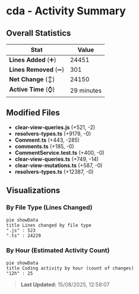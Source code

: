 # cda - Activity Summary 

## Overall Statistics

| Stat                   | Value                                                             |
| ---------------------- | ----------------------------------------------------------------- |
| **Lines Added** (➕)   | 24451                                          |
| **Lines Removed** (➖) | 301                                        |
| **Net Change** (↕)    | 24150                |
| **Active Time** (⌚)   | 29 minutes |


## Modified Files
- **clear-view-queries.js** (+521, -2)
- **resolvers-types.ts** (+9179, -0)
- **Comment.ts** (+443, -285)
- **comments.ts** (+185, -0)
- **CommentService.test.ts** (+400, -0)
- **clear-view-queries.ts** (+749, -14)
- **clear-view-mutations.ts** (+587, -0)
- **resolvers-types.ts** (+12387, -0)

## Visualizations

### By File Type (Lines Changed)

```mermaid
pie showData
title Lines changed by file type
".js" : 523
".ts" : 24229
```

### By Hour (Estimated Activity Count)

```mermaid
pie showData
title Coding activity by hour (count of changes)
"12h" : 25
```


> **Last Updated:** 15/08/2025, 12:58:07